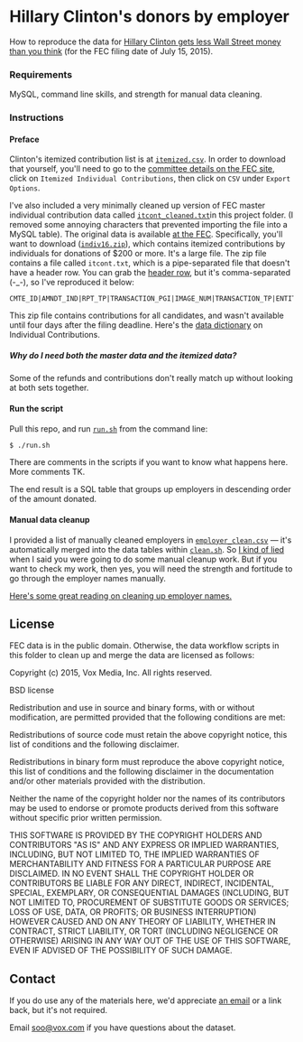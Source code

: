 # Hillary Clinton's donors by employer

How to reproduce the data for [Hillary Clinton gets less Wall Street money than you think](//www.vox.com/2015/7/29/9040091/hillary-clinton-wall-street) (for the FEC filing date of July 15, 2015).

### Requirements

MySQL, command line skills, and strength for manual data cleaning.

### Instructions

#### Preface

Clinton's itemized contribution list is at [`itemized.csv`](itemized.csv). In order to download that yourself, you'll need to go to the [committee details on the FEC site](http://www.fec.gov/fecviewer/CandidateCommitteeDetail.do?candidateCommitteeId=P00003392&tabIndex=1), click on `Itemized Individual Contributions`, then click on `CSV` under `Export Options`.

I've also included a very minimally cleaned up version of FEC master individual contribution data called [`itcont_cleaned.txt`](itcont_cleaned.txt)in this project folder. (I removed some annoying characters that prevented importing the file into a MySQL table). The original data is available [at the FEC](//www.fec.gov/finance/disclosure/ftpdet.shtml#a2015_2016). Specifically, you'll want to download ([`indiv16.zip`](ftp://ftp.fec.gov/FEC/2016/indiv16.zip)), which contains itemized contributions by individuals for donations of $200 or more. It's a large file. The zip file contains a file called `itcont.txt`, which is a pipe-separated file that doesn't have a header row. You can grab the [header row](//www.fec.gov/finance/disclosure/metadata/indiv_header_file.csv), but it's comma-separated (-_-), so I've reproduced it below:

```
CMTE_ID|AMNDT_IND|RPT_TP|TRANSACTION_PGI|IMAGE_NUM|TRANSACTION_TP|ENTITY_TP|NAME|CITY|STATE|ZIP_CODE|EMPLOYER|OCCUPATION|TRANSACTION_DT|TRANSACTION_AMT|OTHER_ID|TRAN_ID|FILE_NUM|MEMO_CD|MEMO_TEXT|SUB_ID
```

This zip file contains contributions for all candidates, and wasn't available until four days after the filing deadline. Here's the [data dictionary](http://www.fec.gov/finance/disclosure/metadata/DataDictionaryContributionsbyIndividuals.shtml) on Individual Contributions.

##### Why do I need both the master data and the itemized data?

Some of the refunds and contributions don't really match up without looking at both sets together.


#### Run the script

Pull this repo, and run [`run.sh`](run.sh) from the command line:

```bash
$ ./run.sh
```
There are comments in the scripts if you want to know what happens here. More comments TK.

The end result is a SQL table that groups up employers in descending order of the amount donated. 


#### Manual data cleanup

I provided a list of manually cleaned employers in [`employer_clean.csv`](employer_clean.csv) — it's automatically merged into the data tables within [`clean.sh`](clean.sh). So [I kind of lied](#requirements) when I said you were going to do some manual cleanup work. But if you want to check my work, then yes, you will need the strength and fortitude to go through the employer names manually.

[Here's some great reading on cleaning up employer names.](//www.quora.com/What-are-good-ways-to-clean-up-a-large-collection-of-user-entered-company-names)


## License

FEC data is in the public domain. Otherwise, the data workflow scripts in this folder to clean up and merge the data are licensed as follows:

Copyright (c) 2015, Vox Media, Inc. All rights reserved.

BSD license

Redistribution and use in source and binary forms, with or without modification, are permitted provided that the following conditions are met:

Redistributions of source code must retain the above copyright notice, this list of conditions and the following disclaimer.

Redistributions in binary form must reproduce the above copyright notice, this list of conditions and the following disclaimer in the documentation and/or other materials provided with the distribution.

Neither the name of the copyright holder nor the names of its contributors may be used to endorse or promote products derived from this software without specific prior written permission.

THIS SOFTWARE IS PROVIDED BY THE COPYRIGHT HOLDERS AND CONTRIBUTORS "AS IS" AND ANY EXPRESS OR IMPLIED WARRANTIES, INCLUDING, BUT NOT LIMITED TO, THE IMPLIED WARRANTIES OF MERCHANTABILITY AND FITNESS FOR A PARTICULAR PURPOSE ARE DISCLAIMED. IN NO EVENT SHALL THE COPYRIGHT HOLDER OR CONTRIBUTORS BE LIABLE FOR ANY DIRECT, INDIRECT, INCIDENTAL, SPECIAL, EXEMPLARY, OR CONSEQUENTIAL DAMAGES (INCLUDING, BUT NOT LIMITED TO, PROCUREMENT OF SUBSTITUTE GOODS OR SERVICES; LOSS OF USE, DATA, OR PROFITS; OR BUSINESS INTERRUPTION) HOWEVER CAUSED AND ON ANY THEORY OF LIABILITY, WHETHER IN CONTRACT, STRICT LIABILITY, OR TORT (INCLUDING NEGLIGENCE OR OTHERWISE) ARISING IN ANY WAY OUT OF THE USE OF THIS SOFTWARE, EVEN IF ADVISED OF THE POSSIBILITY OF SUCH DAMAGE.


## Contact

If you do use any of the materials here, we'd appreciate [an email](mailto:editorialapps@voxmedia.com) or a link back, but it's not required.

Email [soo@vox.com](mailto:soo@vox.com) if you have questions about the dataset.
